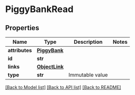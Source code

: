 # PiggyBankRead


## Properties
Name | Type | Description | Notes
------------ | ------------- | ------------- | -------------
**attributes** | [**PiggyBank**](PiggyBank.md) |  | 
**id** | **str** |  | 
**links** | [**ObjectLink**](ObjectLink.md) |  | 
**type** | **str** | Immutable value | 

[[Back to Model list]](../README.md#documentation-for-models) [[Back to API list]](../README.md#documentation-for-api-endpoints) [[Back to README]](../README.md)


